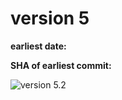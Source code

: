 # version 5

**earliest date:**

**SHA of earliest commit:**

![version 5.2](screenshots/website-v5.2.png)